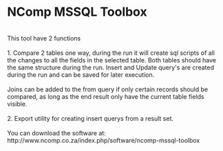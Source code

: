 # NComp MSSQL Toolbox
<br>
This tool have 2 functions<br>
<br>
1. Compare 2 tables one way, during the run it will create sql scripts of all the changes to all the fields in the selected table. Both tables should have the same structure during the run. Insert and Update query's are created during the run and can be saved for later execution.<br>
<br>
Joins can be added to the from query if only certain records should be compared, as long as the end result only have the current table fields visible.<br>
<br>
2. Export utility for creating insert querys from a result set.<br>
<br>
You can download the software at: http://www.ncomp.co.za/index.php/software/ncomp-mssql-toolbox
